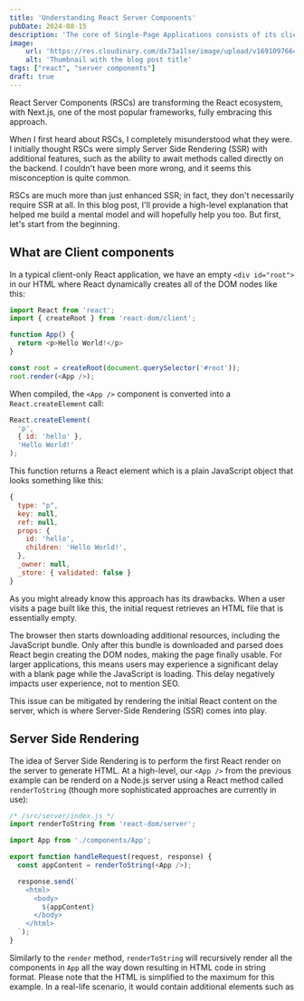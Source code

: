```yaml
---
title: 'Understanding React Server Components'
pubDate: 2024-08-15
description: 'The core of Single-Page Applications consists of its client routing which allows navigating through the pages without hitting the server. Here I explain how I have built my own basic React router to better understand the inner workings of SPAs.'
image:
    url: 'https://res.cloudinary.com/dx73a1lse/image/upload/v1691097664/blog/build-your-own-react-routerwebp_wzdy1w.webp' 
    alt: 'Thumbnail with the blog post title'
tags: ["react", "server components"]
draft: true
---
```


React Server Components (RSCs) are transforming the React ecosystem, with Next.js, one of the most popular frameworks, fully embracing this approach.

When I first heard about RSCs, I completely misunderstood what they were. I initially thought RSCs were simply Server Side Rendering (SSR) with additional features, such as the ability to await methods called directly on the backend. I couldn't have been more wrong, and it seems this misconception is quite common. 

RSCs are much more than just enhanced SSR; in fact, they don't necessarily require SSR at all. In this blog post, I'll provide a high-level explanation that helped me build a mental model and will hopefully help you too. But first, let's start from the beginning.

## What are Client components

In a typical client-only React application, we have an empty `<div id="root">` in our HTML where React dynamically creates all of the DOM nodes like this:

```js
import React from 'react';
import { createRoot } from 'react-dom/client';

function App() {
  return <p>Hello World!</p>
}

const root = createRoot(document.querySelector('#root'));
root.render(<App />);
```

When compiled, the `<App />` component is converted into a `React.createElement` call:

```js
React.createElement(
  'p',
  { id: 'hello' },
  'Hello World!'
);
``` 

This function returns a React element which is a plain JavaScript object that looks something like this:

```js
{
  type: "p",
  key: null,
  ref: null,
  props: {
    id: 'hello',
    children: 'Hello World!',
  },
  _owner: null,
  _store: { validated: false }
}
```

As you might already know this approach has its drawbacks. When a user visits a page built like this, the initial request retrieves an HTML file that is essentially empty.

The browser then starts downloading additional resources, including the JavaScript bundle. Only after this bundle is downloaded and parsed does React begin creating the DOM nodes, making the page finally usable. For larger applications, this means users may experience a significant delay with a blank page while the JavaScript is loading. This delay negatively impacts user experience, not to mention SEO.

This issue can be mitigated by rendering the initial React content on the server, which is where Server-Side Rendering (SSR) comes into play.

## Server Side Rendering

The idea of Server Side Rendering is to perform the first React render on the server to generate HTML. At a high-level, our `<App />` from the previous example can be renderd on a Node.js server using a React method called `renderToString` (though more sophisticated approaches are currently in use):

```js
/* /src/server/index.js */
import renderToString from 'react-dom/server';

import App from './components/App';

export function handleRequest(request, response) {
  const appContent = renderToString(<App />);

  response.send(`
    <html>
      <body>
        ${appContent}
      </body>
    </html>
  `);
}
```

Similarly to the `render` method, `renderToString` will recursively render all the components in `App` all the way down resulting in HTML code in string format. Please note that the HTML is simplified to the maximum for this example. In a real-life scenario, it would contain additional elements such as <script> tags to fetch the JavaScript bundle.

This approach has the advantage that the user can start viewing the content as soon as the HTML is received, even while the JavaScript is still loading, making the application more responsive.
Once the JavaScript has loaded, React makes the page interactive through a process called "hydration". During this process, React performs a render to determine the shape of the component tree and set up all of the interactivity, such as event listeners. As opposed to client-side rendering, this render is not used to create all of the DOM nodes, as they already exist from the server, but rather to integrate with the existing DOM.

In order to achieve this, React uses a method called `hydrateRoot` which is used instead of `createRoot` in client side rendering:

```diff
import React from 'react`
- import { createRoot } from 'react-dom/client';
+ import { hydrateRoot } from 'react-dom/client';

function App() {
  return (
    <h1>Hello world!</h1>
  );
}

- const root = createRoot(document.querySelector('#root'));
- root.render(<App />);
+ hydrateRoot(document.querySelector('#root'), <App />);
```

Note how, instead of creating DOM nodes and rendering them using the `createRoot` and `render` methods as we saw in the client side rendering example, now we just adopt the HTML received from the server using `hydrateRoot`:



## Server Components

Server Side Rendering is where you take your existing client Application and pre-run it on the server.

On the other side, React Server Components are React components that run *only* on the server. This server-only execution allows React Server Components to perform tasks that client components can't, such as accessing your database or backend services that you don't want to expose to the frontend. 

Because these components run on the server, they can handle asynchronous operations efficiently, running only once and passing data as props to client components. It's a similar concept to what framworks like Next.js did with `getServerSideProps`

By using React Server Components, you can build full-stack applications with React.

### Clarification about "Server" in Server Components
When we say the word server we don't necessearily mean that they run on the server but instead the fact that they run *ahead of time*. For example, Next.js which has implemented Server Components has as default configuration to run Server Components at *build time*. 


